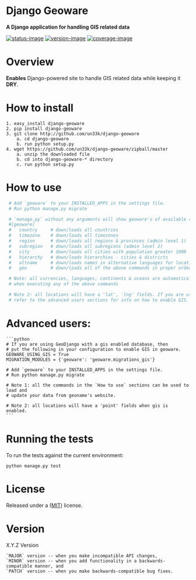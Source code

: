 Django Geoware
====================

**A Django application for handling GIS related data**

[![status-image]][status-link]
[![version-image]][version-link]
[![coverage-image]][coverage-link]

Overview
====================

**Enables** Django-powered site to handle GIS related data while keeping it **DRY**.


How to install
====================

    1. easy_install django-geoware
    2. pip install django-geoware
    3. git clone http://github.com/un33k/django-geoware
        a. cd django-geoware
        b. run python setup.py
    4. wget https://github.com/un33k/django-geoware/zipball/master
        a. unzip the downloaded file
        b. cd into django-geoware-* directory
        c. run python setup.py


How to use
====================

   ```python
    # Add `geoware` to your INSTALLED_APPS in the settings file.
    # Run python manage.py migrate

    # `manage.py` without any arguments will show geoware's of available commands.
    #[geoware]
    #   country     # down/loads all countries
    #   timezone    # down/loads all timezones
    #   region      # down/loads all regions & provinces (admin level 1)
    #   subregion   # down/loads all subregions (admin level 2)
    #   city        # down/loads all cities with population greater 1000
    #   hierarchy   # down/loads hierarchies - cities & districts
    #   altname     # down/loads names in alternative languages for locations
    #   geo         # down/loads all of the above commands in proper order

    # Note: all currencies, languages, continents & oceans are automatically loaded
    # when executing any of the above commands

    # Note 2: all locations will have a 'lat', 'lng' fields. If you are using GIS
    # refer to the advanced users sections for info on how to enable GIS.
   ```

Advanced users:
====================
    ```python
    # If you are using GeoDjango with a gis enabled database, then
    # put the following in your configuration to enable GIS in geoware.
    GEOWARE_USING_GIS = True
    MIGRATION_MODULES = {'geoware': 'geoware.migrations_gis'}

    # Add `geoware` to your INSTALLED_APPS in the settings file.
    # Run python manage.py migrate

    # Note 1: all the commands in the `How to use` sections can be used to load and
    # update your data from geoname's website.

    # Note 2: all locations will have a 'point' fields when gis is enabled.
    ```

Running the tests
====================

To run the tests against the current environment:

    python manage.py test


License
====================

Released under a ([MIT](LICENSE)) license.


Version
====================
X.Y.Z Version

    `MAJOR` version -- when you make incompatible API changes,
    `MINOR` version -- when you add functionality in a backwards-compatible manner, and
    `PATCH` version -- when you make backwards-compatible bug fixes.

[status-image]: https://secure.travis-ci.org/un33k/django-geoware.png?branch=master
[status-link]: http://travis-ci.org/un33k/django-geoware?branch=master

[version-image]: https://img.shields.io/pypi/v/django-geoware.svg
[version-link]: https://pypi.python.org/pypi/django-geoware

[coverage-image]: https://coveralls.io/repos/un33k/django-geoware/badge.svg
[coverage-link]: https://coveralls.io/r/un33k/django-geoware

[download-image]: https://img.shields.io/pypi/dm/django-geoware.svg
[download-link]: https://pypi.python.org/pypi/django-geoware
